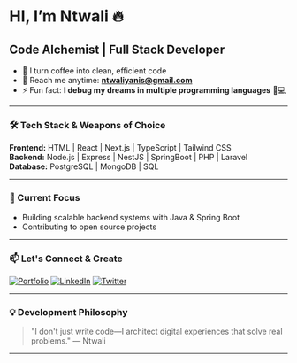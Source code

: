 # HI, I’m Ntwali 🔥

## Code Alchemist | Full Stack Developer

- 🚀 I turn coffee into clean, efficient code
- 📧 Reach me anytime: **ntwaliyanis@gmail.com** 
- ⚡ Fun fact: **I debug my dreams in multiple programming languages** 🛌💻

---

### 🛠️ Tech Stack & Weapons of Choice

**Frontend:** HTML | React | Next.js | TypeScript | Tailwind CSS  
**Backend:**  Node.js | Express | NestJS | SpringBoot | PHP | Laravel
**Database:** PostgreSQL | MongoDB | SQL

---

### 🎯 Current Focus

- Building scalable backend systems with Java & Spring Boot
- Contributing to open source projects

---

### 📫 Let's Connect & Create

[![Portfolio](https://img.shields.io/badge/Portfolio-%23000000.svg?style=for-the-badge&logo=react&logoColor=white)](https://ntwali-yanis.vercel.app/)
[![LinkedIn](https://img.shields.io/badge/LinkedIn-%230077B5.svg?style=for-the-badge&logo=linkedin&logoColor=white)](https://www.linkedin.com/in/ntwali-yanis-3223a6388/)
[![Twitter](https://img.shields.io/badge/Twitter-%231DA1F2.svg?style=for-the-badge&logo=Twitter&logoColor=white)](https://x.com/ntwali_00)

---

### 💡 Development Philosophy

> "I don't just write code—I architect digital experiences that solve real problems."
> — Ntwali

---


